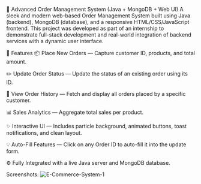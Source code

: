 🚀 Advanced Order Management System (Java + MongoDB + Web UI)
A sleek and modern web-based Order Management System built using Java (backend), MongoDB (database), and a responsive HTML/CSS/JavaScript frontend. This project was developed as part of an internship to demonstrate full-stack development and real-world integration of backend services with a dynamic user interface.

🔧 Features
📦 Place New Orders — Capture customer ID, products, and total amount.

✏️ Update Order Status — Update the status of an existing order using its ID.

📜 View Order History — Fetch and display all orders placed by a specific customer.

📊 Sales Analytics — Aggregate total sales per product.

✨ Interactive UI — Includes particle background, animated buttons, toast notifications, and clean layout.

💡 Auto-Fill Features — Click on any Order ID to auto-fill it into the update form.

⚙️ Fully Integrated with a live Java server and MongoDB database.




Screenshots:
![E-Commerce-System-1](https://github.com/user-attachments/assets/ecb4eb8a-036f-4742-951f-f51f517c4e39)

